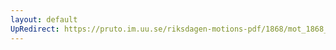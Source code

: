 ```yaml
---
layout: default
UpRedirect: https://pruto.im.uu.se/riksdagen-motions-pdf/1868/mot_1868__ak__136/mot_1868__ak__136-002.pdf
---
```

